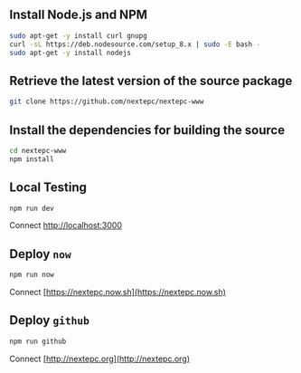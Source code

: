 ## Install Node.js and NPM

```bash
sudo apt-get -y install curl gnupg
curl -sL https://deb.nodesource.com/setup_8.x | sudo -E bash -
sudo apt-get -y install nodejs
```

## Retrieve the latest version of the source package

```bash
git clone https://github.com/nextepc/nextepc-www
```

## Install the dependencies for building the source

```bash
cd nextepc-www
npm install
```

## Local Testing

```bash
npm run dev
```

Connect [http://localhost:3000](http://localhost:3000)


## Deploy `now` 

```bash
npm run now
```

Connect [https://nextepc.now.sh](https://nextepc.now.sh)

## Deploy `github` 

```bash
npm run github
```

Connect [http://nextepc.org](http://nextepc.org)
